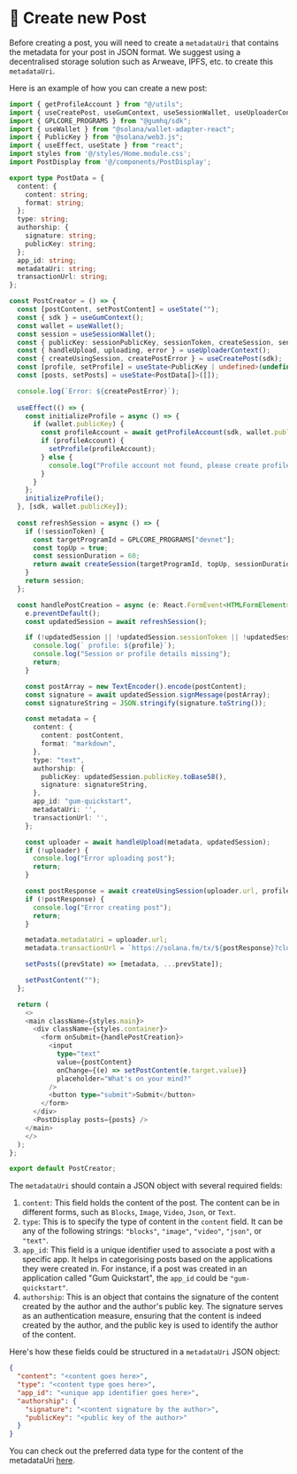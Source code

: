 # 📄 Create new Post

Before creating a post, you will need to create a `metadataUri` that contains the metadata for your post in JSON format. We suggest using a decentralised storage solution such as Arweave, IPFS, etc. to create this `metadataUri`.

Here is an example of how you can create a new post:

```typescript
import { getProfileAccount } from "@/utils";
import { useCreatePost, useGumContext, useSessionWallet, useUploaderContext } from "@gumhq/react-sdk";
import { GPLCORE_PROGRAMS } from "@gumhq/sdk";
import { useWallet } from "@solana/wallet-adapter-react";
import { PublicKey } from "@solana/web3.js";
import { useEffect, useState } from "react";
import styles from '@/styles/Home.module.css';
import PostDisplay from '@/components/PostDisplay';

export type PostData = {
  content: {
    content: string;
    format: string;
  };
  type: string;
  authorship: {
    signature: string;
    publicKey: string;
  };
  app_id: string;
  metadataUri: string;
  transactionUrl: string;
};

const PostCreator = () => {
  const [postContent, setPostContent] = useState("");
  const { sdk } = useGumContext();
  const wallet = useWallet();
  const session = useSessionWallet();
  const { publicKey: sessionPublicKey, sessionToken, createSession, sendTransaction }  = session;
  const { handleUpload, uploading, error } = useUploaderContext();
  const { createUsingSession, createPostError } = useCreatePost(sdk);
  const [profile, setProfile] = useState<PublicKey | undefined>(undefined);
  const [posts, setPosts] = useState<PostData[]>([]);

  console.log(`Error: ${createPostError}`);
  
  useEffect(() => {
    const initializeProfile = async () => {
      if (wallet.publicKey) {
        const profileAccount = await getProfileAccount(sdk, wallet.publicKey);
        if (profileAccount) {
          setProfile(profileAccount);
        } else {
          console.log("Profile account not found, please create profile");
        }
      }
    };
    initializeProfile();
  }, [sdk, wallet.publicKey]);
  
  const refreshSession = async () => {
    if (!sessionToken) {
      const targetProgramId = GPLCORE_PROGRAMS["devnet"];
      const topUp = true; 
      const sessionDuration = 60;
      return await createSession(targetProgramId, topUp, sessionDuration);
    }
    return session;
  };

  const handlePostCreation = async (e: React.FormEvent<HTMLFormElement>) => {
    e.preventDefault();
    const updatedSession = await refreshSession();

    if (!updatedSession || !updatedSession.sessionToken || !updatedSession.publicKey || !updatedSession.signMessage || !updatedSession.sendTransaction || !profile) {
      console.log(` profile: ${profile}`);
      console.log("Session or profile details missing");
      return;
    }

    const postArray = new TextEncoder().encode(postContent);
    const signature = await updatedSession.signMessage(postArray);
    const signatureString = JSON.stringify(signature.toString());

    const metadata = {
      content: {
        content: postContent,
        format: "markdown",
      },
      type: "text",
      authorship: {
        publicKey: updatedSession.publicKey.toBase58(),
        signature: signatureString,
      },
      app_id: "gum-quickstart",
      metadataUri: '',
      transactionUrl: '',
    };

    const uploader = await handleUpload(metadata, updatedSession);
    if (!uploader) {
      console.log("Error uploading post");
      return;
    }

    const postResponse = await createUsingSession(uploader.url, profile, updatedSession.publicKey, new PublicKey(updatedSession.sessionToken), updatedSession.sendTransaction);
    if (!postResponse) {
      console.log("Error creating post");
      return;
    }

    metadata.metadataUri = uploader.url;
    metadata.transactionUrl = `https://solana.fm/tx/${postResponse}?cluster=devnet-solana`;

    setPosts((prevState) => [metadata, ...prevState]);

    setPostContent("");
  };

  return (
    <>
    <main className={styles.main}>
      <div className={styles.container}>
        <form onSubmit={handlePostCreation}>
          <input
            type="text"
            value={postContent}
            onChange={(e) => setPostContent(e.target.value)}
            placeholder="What's on your mind?"
          />
          <button type="submit">Submit</button>
        </form>
      </div>
      <PostDisplay posts={posts} />
    </main>
    </>
  );
};

export default PostCreator;
```

The `metadataUri` should contain a JSON object with several required fields:

1. `content`: This field holds the content of the post. The content can be in different forms, such as `Blocks`, `Image`, `Video`, `Json`, or `Text`.
2. `type`: This is to specify the type of content in the `content` field. It can be any of the following strings: `"blocks"`, `"image"`, `"video"`, `"json"`, or `"text"`.
3. `app_id`: This field is a unique identifier used to associate a post with a specific app. It helps in categorising posts based on the applications they were created in. For instance, if a post was created in an application called "Gum Quickstart", the `app_id` could be `"gum-quickstart"`.
4. `authorship`: This is an object that contains the signature of the content created by the author and the author's public key. The signature serves as an authentication measure, ensuring that the content is indeed created by the author, and the public key is used to identify the author of the content.

Here's how these fields could be structured in a `metadataUri` JSON object:

```json
{
  "content": "<content goes here>",
  "type": "<content type goes here>",
  "app_id": "<unique app identifier goes here>",
  "authorship": {
    "signature": "<content signature by the author>",
    "publicKey": "<public key of the author>"
  }
}
```

You can check out the preferred data type for the content of the metadataUri [here](https://github.com/gumhq/sdk/blob/master/packages/gpl-core/src/postmetadata.ts#L45-L57).
